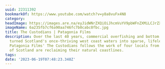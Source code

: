 ```yaml
---
uuid: 22311392
bookmarkOf: https://www.youtube.com/watch?v=y8a8vuFx4N8
category: 
headImage: https://images.are.na/eyJidWNrZXQiOiJhcmVuYV9pbWFnZXMiLCJrZXkiOiIyMjMxMTM5Mi9vcmlnaW5hbF82YTIzNWZiN2NmNmE5MGFhNzQ2ZmM3YjBjYWJjMGZiYy5qcGciLCJlZGl0cyI6eyJyZXNpemUiOnsid2lkdGgiOjEyMDAsImhlaWdodCI6MTIwMCwiZml0IjoiaW5zaWRlIiwid2l0aG91dEVubGFyZ2VtZW50Ijp0cnVlfSwid2VicCI6eyJxdWFsaXR5Ijo5MH0sImpwZWciOnsicXVhbGl0eSI6OTB9LCJyb3RhdGUiOm51bGx9fQ==?bc=0
imageName: 6a235fb7cf6a90aa746fc7b0cabc0fbc.jpg
title: The Custodians | Patagonia Films
description: Over the last 40 years, commercial overfishing and bottom trawling have
  turned Scotland's once-thriving west coast waters into sparse, lifeless deserts.
  Patagonia Films' The Custodians follows the work of four locals from the West Coast
  of Scotland are reclaiming their natural coastlines.
tags: 
date: '2023-06-19T07:48:23.348Z'
---
```

